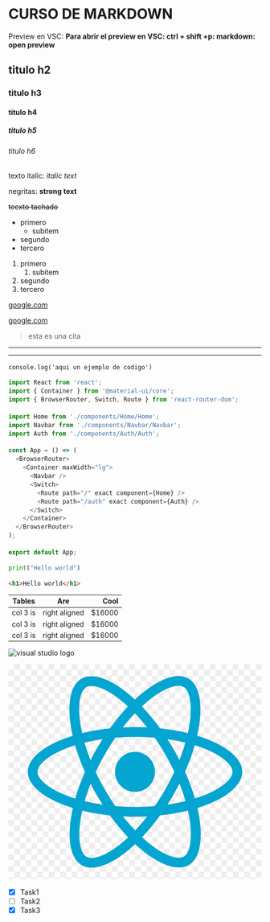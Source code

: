 
# CURSO DE MARKDOWN

Preview en VSC: **Para abrir el preview en VSC: ctrl + shift +p: markdown: open preview**

## titulo h2

### titulo h3

#### titulo h4

##### titulo h5

###### titulo h6

<!--italic-->
texto italic: *italic text*

<!--strong-->
negritas: **strong text**

<!--strikethrough-->
~~teexto tachado~~

<!--ul--->
* primero
  * subitem
* segundo
* tercero

1. primero
   1. subitem
2. segundo
3. tercero

<!--enlaces-->
[google.com](https://www.google.com)

[google.com](https://www.google.com "custom title")

<!--cita-->
>esta es una cita

<!--lineas separadoras-->
---
___
<!-- Backtips para hacer refencia a codigo -->
`console.log('aqui un ejemplo de codigo')`

<!-- Multiples lineas de codigo -->

```javascript
import React from 'react';
import { Container } from '@material-ui/core';
import { BrowserRouter, Switch, Route } from 'react-router-dom';

import Home from './components/Home/Home';
import Navbar from './components/Navbar/Navbar';
import Auth from './components/Auth/Auth';

const App = () => (
  <BrowserRouter>
    <Container maxWidth="lg">
      <Navbar />
      <Switch>
        <Route path="/" exact component={Home} />
        <Route path="/auth" exact component={Auth} />
      </Switch>
    </Container>
  </BrowserRouter>
);

export default App;
```

```python
print("Hello world")
```

```html
<h1>Hello world</h1>
```

<!-- Tablas en markdown -->
|Tables   | Are   | Cool   |
|---------|:-----:|-------:|
|col 3 is |right aligned|$16000|
|col 3 is |right aligned|$16000|
|col 3 is |right aligned|$16000|

<!-- imagenes en markdown -->
![visual studio logo](https://encrypted-tbn0.gstatic.com/images?q=tbn:ANd9GcRn5l-s47ezVoeQ6HaQrt__wgzlPn0uGQgfQg&usqp=CAU)

![ReactJS logo](react.png "ReactJS")

<!-- github markdown -->
* [x] Task1
* [ ]  Task2
* [x] Task3
